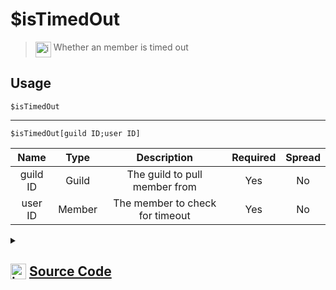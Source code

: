 # $isTimedOut
> <img align="top" src="https://upload.wikimedia.org/wikipedia/commons/thumb/e/e4/Infobox_info_icon.svg/160px-Infobox_info_icon.svg.png?20150409153300" alt="image" width="25" height="auto"> Whether an member is timed out
## Usage
```
$isTimedOut
```
---
```
$isTimedOut[guild ID;user ID]
```
| Name | Type | Description | Required | Spread
| :---: | :---: | :---: | :---: | :---: |
guild ID | Guild | The guild to pull member from | Yes | No
user ID | Member | The member to check for timeout | Yes | No
<details>
<summary>
    
## <img align="top" src="https://cdn4.iconfinder.com/data/icons/iconsimple-logotypes/512/github-512.png" alt="image" width="25" height="auto">  [Source Code](https://github.com/tryforge/ForgeScript-V2/blob/main/src/native/isTimedOut.ts)
    
</summary>
    
```ts
import { ArgType, NativeFunction, Return } from "../structures"

export default new NativeFunction({
    name: "$isTimedOut",
    version: "1.0.0",
    description: "Whether an member is timed out",
    unwrap: true,
    brackets: false,
    args: [
        {
            name: "guild ID",
            description: "The guild to pull member from",
            rest: false,
            required: true,
            type: ArgType.Guild,
        },
        {
            name: "user ID",
            description: "The member to check for timeout",
            rest: false,
            type: ArgType.Member,
            pointer: 0,
            required: true,
        },
    ],
    execute(ctx, [guild, member]) {
        member ??= ctx.member!
        return Return.success(member?.isCommunicationDisabled() ?? false)
    },
})

```
    
</details>